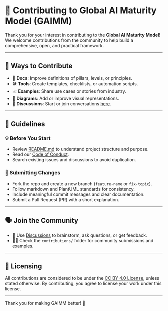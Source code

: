 # 🤝 Contributing to Global AI Maturity Model (GAIMM)

Thank you for your interest in contributing to the **Global AI Maturity Model**! We welcome contributions from the community to help build a comprehensive, open, and practical framework.

---

## 📌 Ways to Contribute

- 📄 **Docs**: Improve definitions of pillars, levels, or principles.
- 🛠 **Tools**: Create templates, checklists, or automation scripts.
- 📈 **Examples**: Share use cases or stories from industry.
- 🎨 **Diagrams**: Add or improve visual representations.
- 🧠 **Discussions**: Start or join conversations [here](https://github.com/jags-programming/Global-AI-Maturity-Model/discussions).

---

## 🧾 Guidelines

### 💡 Before You Start

- Review [README.md](../README.md) to understand project structure and purpose.
- Read our [Code of Conduct](./CODE_OF_CONDUCT.md).
- Search existing issues and discussions to avoid duplication.

### 📂 Submitting Changes

- Fork the repo and create a new branch (`feature-name` or `fix-topic`).
- Follow markdown and PlantUML standards for consistency.
- Include meaningful commit messages and clear documentation.
- Submit a Pull Request (PR) with a short explanation.

---

## 🗣 Join the Community

- 💬 Use [Discussions](https://github.com/jags-programming/Global-AI-Maturity-Model/discussions) to brainstorm, ask questions, or get feedback.
- 🙋‍♂️ Check the `contributions/` folder for community submissions and examples.

---

## 📜 Licensing

All contributions are considered to be under the [CC BY 4.0 License](../LICENSE), unless stated otherwise. By contributing, you agree to license your work under this license.

---

Thank you for making GAIMM better! 🚀
